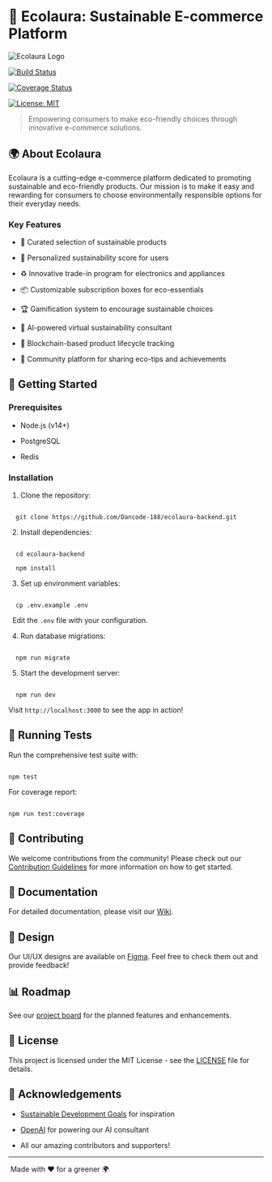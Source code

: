 # 🌿 Ecolaura: Sustainable E-commerce Platform



![Ecolaura Logo](path/to/logo.png)



[![Build Status](https://img.shields.io/travis/Dancode-188/ecolaura-backend/master.svg?style=flat-square)](https://travis-ci.org/Dancode-188/ecolaura-backend)

[![Coverage Status](https://img.shields.io/coveralls/Dancode-188/ecolaura-backend/master.svg?style=flat-square)](https://coveralls.io/github/Dancode-188/ecolaura-backend?branch=master)

[![License: MIT](https://img.shields.io/badge/License-MIT-yellow.svg?style=flat-square)](https://opensource.org/licenses/MIT)



> Empowering consumers to make eco-friendly choices through innovative e-commerce solutions.



## 🌍 About Ecolaura



Ecolaura is a cutting-edge e-commerce platform dedicated to promoting sustainable and eco-friendly products. Our mission is to make it easy and rewarding for consumers to choose environmentally responsible options for their everyday needs.



### Key Features



- 🛒 Curated selection of sustainable products

- 🌱 Personalized sustainability score for users

- ♻️ Innovative trade-in program for electronics and appliances

- 📦 Customizable subscription boxes for eco-essentials

- 🏆 Gamification system to encourage sustainable choices

- 🤖 AI-powered virtual sustainability consultant

- 🔗 Blockchain-based product lifecycle tracking

- 🌿 Community platform for sharing eco-tips and achievements



## 🚀 Getting Started



### Prerequisites



- Node.js (v14+)

- PostgreSQL

- Redis



### Installation



1. Clone the repository:

```

  git clone https://github.com/Dancode-188/ecolaura-backend.git

```



2. Install dependencies:

```

  cd ecolaura-backend

  npm install

```



3. Set up environment variables:

```

  cp .env.example .env

```

  Edit the `.env` file with your configuration.



4. Run database migrations:

```

  npm run migrate

```



5. Start the development server:

```

  npm run dev

```



Visit `http://localhost:3000` to see the app in action!



## 🧪 Running Tests



Run the comprehensive test suite with:



```

npm test

```



For coverage report:



```

npm run test:coverage

```



## 🤝 Contributing



We welcome contributions from the community! Please check out our [Contribution Guidelines](https://github.com/Dancode-188/ecolaura-docs/blob/main/development/contribution_guide.md) for more information on how to get started.



## 📘 Documentation



For detailed documentation, please visit our [Wiki](https://github.com/Dancode-188/ecolaura-backend/wiki).



## 🎨 Design



Our UI/UX designs are available on [Figma](https://figma.com/file/ecolaura-designs). Feel free to check them out and provide feedback!



## 📊 Roadmap



See our [project board](https://github.com/Dancode-188/ecolaura-backend/projects/1) for the planned features and enhancements.



## 📄 License



This project is licensed under the MIT License - see the [LICENSE](LICENSE) file for details.



## 🙏 Acknowledgements



- [Sustainable Development Goals](https://sdgs.un.org/goals) for inspiration

- [OpenAI](https://openai.com/) for powering our AI consultant

- All our amazing contributors and supporters!



---



<p align="center">

 Made with ❤️ for a greener 🌍

</p>